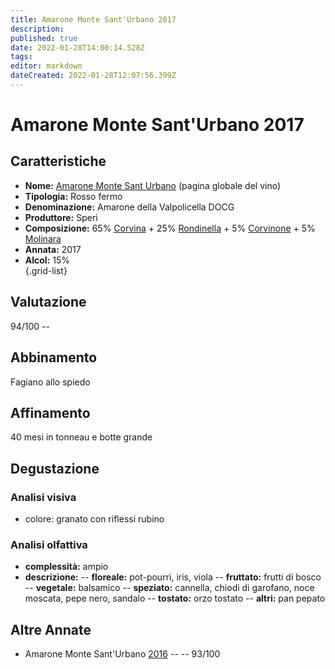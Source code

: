 ```yaml
---
title: Amarone Monte Sant'Urbano 2017
description: 
published: true
date: 2022-01-28T14:00:14.528Z
tags: 
editor: markdown
dateCreated: 2022-01-28T12:07:56.399Z
---
```


<div class="annata">
  
# Amarone Monte Sant'Urbano 2017


## Caratteristiche
- **Nome:** <span class="nome">[Amarone Monte Sant Urbano](/vini/Italia/Veneto/Speri/Amarone-Monte-Sant-Urbano/scheda-globale)</span> (pagina globale del vino) 
- **Tipologia:** Rosso fermo
- **Denominazione:** <span class="denominazione">Amarone della Valpolicella DOCG</span> 
- **Produttore:** <span class="cantina">Speri</span> 
- **Composizione:** <span class="vitigno">65% [Corvina](/vitigni/Italia/bacca-nera/corvina) + 25% [Rondinella](/vitigni/Italia/bacca-nera/rondinella) + 5% [Corvinone](/vitigni/Italia/bacca-nera/corvinone) + 5% [Molinara](/vitigni/Italia/bacca-nera/molinara)</span>
- **Annata:** <span class="annocorrente">2017</span>
- **Alcol:** 15%  
{.grid-list}

## Valutazione

<span class="punteggio">94/100</span> -- <span class="valutazione"><span class="star-5"></span></span>

## Abbinamento
Fagiano allo spiedo

## Affinamento
40 mesi in tonneau e botte grande

## Degustazione

### Analisi visiva
- colore: granato con riflessi rubino

### Analisi olfattiva
<div class="vini vini-2017" id="Amarone-Monte-Sant-Urbano"></div>
<div class="olfattiva-testo">
    
- **complessità:**  <span class="complessitaVino">ampio</span>
- **descrizione:** 
  -- **<span class="florealeInput">floreale</span>:** pot-pourri, iris, viola
  -- **<span class="fruttatoInput">fruttato</span>:** frutti di bosco
  -- **<span class="vegetaleInput">vegetale</span>:** balsamico
  -- **<span class="speziatoInput">speziato</span>:** cannella, chiodi di garofano, noce moscata, pepe nero, sandalo
  -- **<span class="tostatoInput">tostato</span>:** orzo tostato
  -- **<span class="altriInput">altri</span>:** pan pepato

</div>

## Altre Annate
- Amarone Monte Sant'Urbano [2016](/vini/Italia/Veneto/Speri/Amarone-Monte-Sant-Urbano/2017) -- <span class="star-5"></span> -- 93/100
  
</div>
